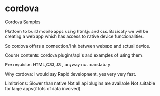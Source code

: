 # cordova
Cordova Samples

Platform to build mobile apps using html,js and css.
Basically we will be creating a web app which has access to native device functionalities.

So cordova offers a connection/link between webapp and actual device.

Course contents:
cordova plugins/api's and examples of using them.

Pre requisite:
HTML,CSS,JS , anyway not mandatory

Why cordova:
I would say Rapid development, yes very very fast. 

Limitations:
Slower than native
Not all api plugins are available
Not suitable for large apps(if lots of data involved)

